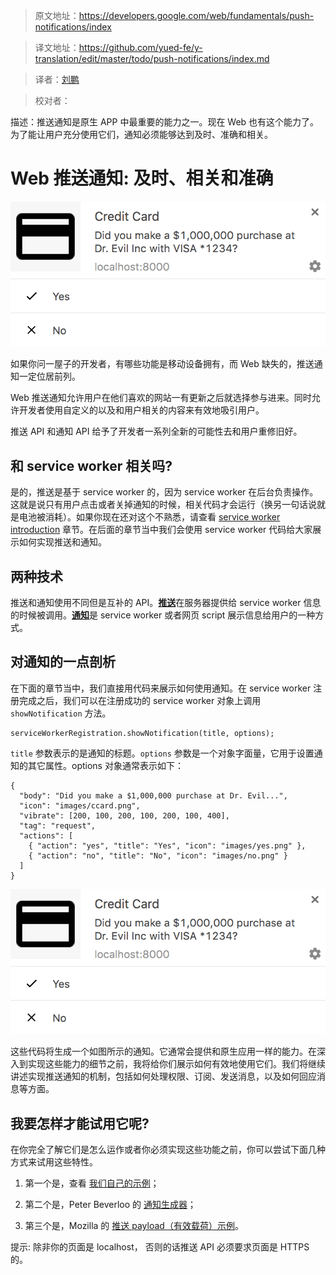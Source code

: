 >原文地址：https://developers.google.com/web/fundamentals/push-notifications/index

>译文地址：https://github.com/yued-fe/y-translation/edit/master/todo/push-notifications/index.md

>译者：[刘鹏](https://github.com/git-patrickliu)

>校对者：

描述：推送通知是原生 APP 中最重要的能力之一。现在 Web 也有这个能力了。为了能让用户充分使用它们，通知必须能够达到及时、准确和相关。

# Web 推送通知: 及时、相关和准确

<img src="images/cc-good.png" alt="Example Notification" class="attempt-right">

如果你问一屋子的开发者，有哪些功能是移动设备拥有，而 Web 缺失的，推送通知一定位居前列。

Web 推送通知允许用户在他们喜欢的网站一有更新之后就选择参与进来。同时允许开发者使用自定义的以及和用户相关的内容来有效地吸引用户。

推送 API 和通知 API 给予了开发者一系列全新的可能性去和用户重修旧好。

## 和 service worker 相关吗?

是的，推送是基于 service worker 的，因为 service worker 在后台负责操作。这就是说只有用户点击或者关掉通知的时候，相关代码才会运行（换另一句话说就是电池被消耗）。如果你现在还对这个不熟悉，请查看 [service worker introduction](https://developers.google.com/web/fundamentals/primers/service-workers/) 章节。在后面的章节当中我们会使用 service worker 代码给大家展示如何实现推送和通知。

## 两种技术

推送和通知使用不同但是互补的 API。[**推送**](https://developer.mozilla.org/en-US/docs/Web/API/Push_API)在服务器提供给 service worker 信息的时候被调用。[**通知**](https://developer.mozilla.org/en-US/docs/Web/API/Notifications_API)是 service worker 或者网页 script 展示信息给用户的一种方式。

## 对通知的一点剖析

在下面的章节当中，我们直接用代码来展示如何使用通知。在 service worker 注册完成之后，我们可以在注册成功的 service worker 对象上调用 `showNotification` 方法。

    serviceWorkerRegistration.showNotification(title, options);

`title` 参数表示的是通知的标题。`options` 参数是一个对象字面量，它用于设置通知的其它属性。options 对象通常表示如下：

    {
      "body": "Did you make a $1,000,000 purchase at Dr. Evil...",
      "icon": "images/ccard.png",
      "vibrate": [200, 100, 200, 100, 200, 100, 400],
      "tag": "request",
      "actions": [
        { "action": "yes", "title": "Yes", "icon": "images/yes.png" },
        { "action": "no", "title": "No", "icon": "images/no.png" }
      ]
    }

<img src="images/cc-good.png" alt="Example Notification" class="attempt-right">

这些代码将生成一个如图所示的通知。它通常会提供和原生应用一样的能力。在深入到实现这些能力的细节之前，我将给你们展示如何有效地使用它们。我们将继续讲述实现推送通知的机制，包括如何处理权限、订阅、发送消息，以及如何回应消息等方面。


## 我要怎样才能试用它呢?

在你完全了解它们是怎么运作或者你必须实现这些功能之前，你可以尝试下面几种方式来试用这些特性。

1. 第一个是，查看 [我们自己的示例](https://github.com/GoogleChrome/samples/tree/gh-pages/push-messaging-and-notifications)；

2. 第二个是，Peter Beverloo 的 [通知生成器](https://tests.peter.sh/notification-generator/)；

3. 第三个是，Mozilla 的 [推送 payload（有效载荷）示例](https://serviceworke.rs/push-payload_demo.html)。

提示: 除非你的页面是 localhost， 否则的话推送 API 必须要求页面是 HTTPS 的。
